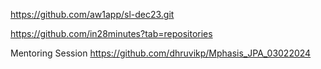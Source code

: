 https://github.com/aw1app/sl-dec23.git

https://github.com/in28minutes?tab=repositories


Mentoring Session 
https://github.com/dhruvikp/Mphasis_JPA_03022024
